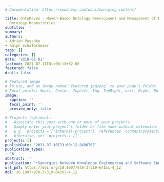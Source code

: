 ```yaml
---
# Documentation: https://wowchemy.com/docs/managing-content/

title: OntoMaven - Maven-Based Ontology Development and Management of Distributed
  Ontology Repositories
subtitle: ''
summary: ''
authors:
- Adrian Paschke
- Ralph Schäfermeier
tags: []
categories: []
date: '2018-01-01'
lastmod: 2021-07-11T01:00:13+02:00
featured: false
draft: false

# Featured image
# To use, add an image named `featured.jpg/png` to your page's folder.
# Focal points: Smart, Center, TopLeft, Top, TopRight, Left, Right, BottomLeft, Bottom, BottomRight.
image:
  caption: ''
  focal_point: ''
  preview_only: false

# Projects (optional).
#   Associate this post with one or more of your projects.
#   Simply enter your project's folder or file name without extension.
#   E.g. `projects = ["internal-project"]` references `content/project/deep-learning/index.md`.
#   Otherwise, set `projects = []`.
projects: []
publishDate: '2021-07-10T23:00:12.840678Z'
publication_types:
- '6'
abstract: ''
publication: '*Synergies Between Knowledge Engineering and Software Engineering*'
url_pdf: https://doi.org/10.1007/978-3-319-64161-4_12
doi: 10.1007/978-3-319-64161-4_12
---
```

